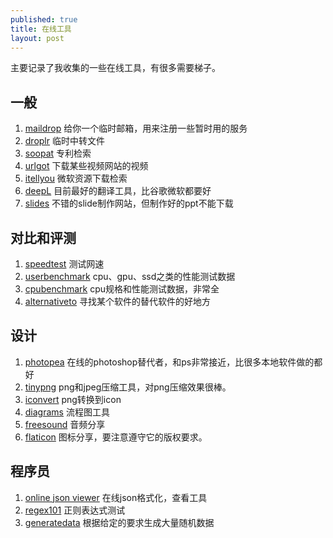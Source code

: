 ```yaml
---
published: true
title: 在线工具
layout: post
---
```


主要记录了我收集的一些在线工具，有很多需要梯子。

## 一般
1. [maildrop](https://maildrop.cc/) 给你一个临时邮箱，用来注册一些暂时用的服务
1. [droplr](https://d.pr/) 临时中转文件
1. [soopat](http://www.soopat.com/) 专利检索
1. [urlgot](https://v.urlgot.cn/) 下载某些视频网站的视频
1. [itellyou](https://msdn.itellyou.cn/) 微软资源下载检索
1. [deepL](https://www.deepl.com/) 目前最好的翻译工具，比谷歌微软都要好
1. [slides](https://slides.com/) 不错的slide制作网站，但制作好的ppt不能下载

## 对比和评测
1. [speedtest](https://www.speedtest.cn/) 测试网速
1. [userbenchmark](https://cpu.userbenchmark.com/) cpu、gpu、ssd之类的性能测试数据
1. [cpubenchmark](https://www.cpubenchmark.net/) cpu规格和性能测试数据，非常全
1. [alternativeto](https://alternativeto.net/) 寻找某个软件的替代软件的好地方

## 设计
1. [photopea](https://www.photopea.com/)  在线的photoshop替代者，和ps非常接近，比很多本地软件做的都好
1. [tinypng](https://tinypng.com/) png和jpeg压缩工具，对png压缩效果很棒。
1. [iconvert](https://iconverticons.com/online/) png转换到icon
1. [diagrams](https://app.diagrams.net/) 流程图工具
1. [freesound](https://freesound.org/) 音频分享
1. [flaticon](https://www.flaticon.com/) 图标分享，要注意遵守它的版权要求。

## 程序员
1. [online json viewer](http://jsonviewer.stack.hu/) 在线json格式化，查看工具
1. [regex101](https://regex101.com/) 正则表达式测试
1. [generatedata](http://www.generatedata.com/) 根据给定的要求生成大量随机数据
